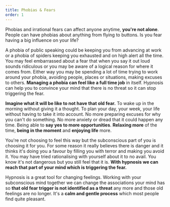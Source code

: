 ```yaml
---
title: Phobias & Fears
order: 1
---
```

Phobias and irrational fears can affect anyone anytime, **you're not alone**.  People can have phobias about anything from flying to buttons. Is you fear having a big influence on your life? 

A phobia of public speaking could be keeping you from advancing at work or a phobia of spiders keeping you exhausted and on high alert all the time. You may feel embarrassed about a fear that when you say it out loud sounds ridiculous or you may be aware of a logical reason for where it comes from. Either way you may be spending a lot of time trying to work around your phobia, avoiding people, places or situations, making excuses to others. **Managing a phobia can feel like a full time job** in itself. Hypnosis can help you to convince your mind that there is no threat so it can stop triggering the fear. <!--more-->

**Imagine what it will be like to not have that old fear.** To wake up in the morning without giving it a thought. To plan your day, your week, your life without having to take it into account. No more preparing excuses for why you can't do something. No more anxiety or dread that it could happen any time. Being able to **say yes to more opportunities**. **Relaxing more** of the time, **being in the moment** and **enjoying life** more.

You're not choosing to feel this way but the subconscious part of you is choosing it for you. For some reason it really believes there is danger and it thinks it's doing you a favour by filling you with terror and making you avoid it. You may have tried rationalising with yourself about it to no avail. You know it's not dangerous but you still feel that it is. **With hypnosis we can reach that part of your mind which is triggering the fear.**

Hypnosis is a great tool for changing feelings. Working with your subconscious mind together we can change the associations your mind has so **that old fear trigger is not identified as a threat** any more and those old feelings are no longer. It's a **calm and gentle process** which most people find quite pleasant.
